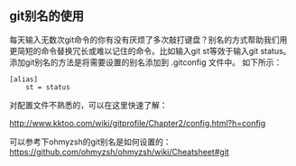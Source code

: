 ## git别名的使用

每天输入无数次git命令的你有没有厌烦了多次敲打键盘？别名的方式帮助我们用更简短的命令替换冗长或难以记住的命令。比如输入git st等效于输入git status。
添加git别名的方法是将需要设置的别名添加到 .gitconfig 文件中。
如下所示：
```
[alias]
    st = status
```
对配置文件不熟悉的，可以在这里快速了解：

http://www.kktoo.com/wiki/gitprofile/Chapter2/config.html?h=config

可以参考下ohmyzsh的git别名是如何设置的：
https://github.com/ohmyzsh/ohmyzsh/wiki/Cheatsheet#git


